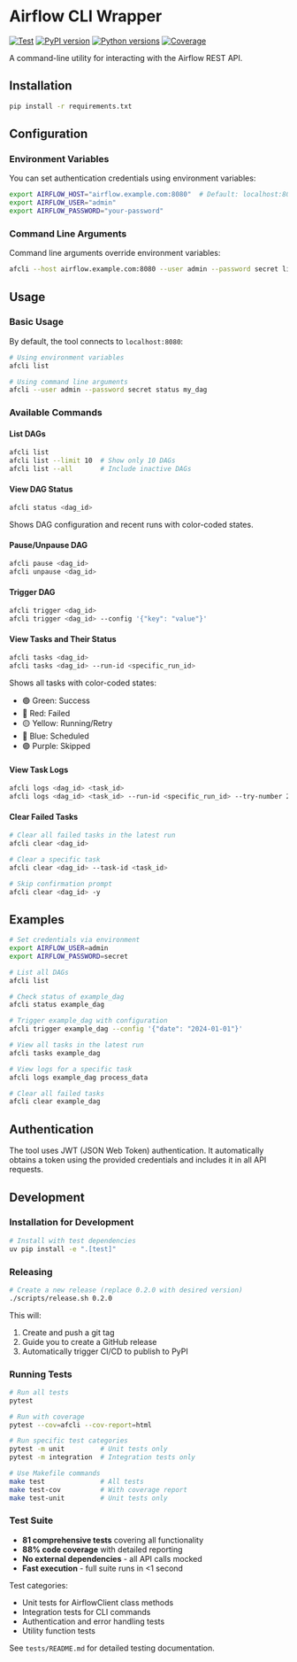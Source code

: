 # Airflow CLI Wrapper

[![Test](https://github.com/ouachitalabs/af/actions/workflows/test.yml/badge.svg)](https://github.com/ouachitalabs/af/actions/workflows/test.yml)
[![PyPI version](https://badge.fury.io/py/afcli.svg)](https://badge.fury.io/py/afcli)
[![Python versions](https://img.shields.io/pypi/pyversions/afcli.svg)](https://pypi.org/project/afcli/)
[![Coverage](https://img.shields.io/badge/coverage-88%25-brightgreen)](https://github.com/ouachitalabs/af)

A command-line utility for interacting with the Airflow REST API.

## Installation

```bash
pip install -r requirements.txt
```

## Configuration

### Environment Variables

You can set authentication credentials using environment variables:

```bash
export AIRFLOW_HOST="airflow.example.com:8080"  # Default: localhost:8080
export AIRFLOW_USER="admin"
export AIRFLOW_PASSWORD="your-password"
```

### Command Line Arguments

Command line arguments override environment variables:

```bash
afcli --host airflow.example.com:8080 --user admin --password secret list
```

## Usage

### Basic Usage

By default, the tool connects to `localhost:8080`:

```bash
# Using environment variables
afcli list

# Using command line arguments
afcli --user admin --password secret status my_dag
```

### Available Commands

#### List DAGs
```bash
afcli list
afcli list --limit 10  # Show only 10 DAGs
afcli list --all       # Include inactive DAGs
```

#### View DAG Status
```bash
afcli status <dag_id>
```
Shows DAG configuration and recent runs with color-coded states.

#### Pause/Unpause DAG
```bash
afcli pause <dag_id>
afcli unpause <dag_id>
```

#### Trigger DAG
```bash
afcli trigger <dag_id>
afcli trigger <dag_id> --config '{"key": "value"}'
```

#### View Tasks and Their Status
```bash
afcli tasks <dag_id>
afcli tasks <dag_id> --run-id <specific_run_id>
```
Shows all tasks with color-coded states:
- 🟢 Green: Success
- 🔴 Red: Failed
- 🟡 Yellow: Running/Retry
- 🔵 Blue: Scheduled
- 🟣 Purple: Skipped

#### View Task Logs
```bash
afcli logs <dag_id> <task_id>
afcli logs <dag_id> <task_id> --run-id <specific_run_id> --try-number 2
```

#### Clear Failed Tasks
```bash
# Clear all failed tasks in the latest run
afcli clear <dag_id>

# Clear a specific task
afcli clear <dag_id> --task-id <task_id>

# Skip confirmation prompt
afcli clear <dag_id> -y
```

## Examples

```bash
# Set credentials via environment
export AIRFLOW_USER=admin
export AIRFLOW_PASSWORD=secret

# List all DAGs
afcli list

# Check status of example_dag
afcli status example_dag

# Trigger example_dag with configuration
afcli trigger example_dag --config '{"date": "2024-01-01"}'

# View all tasks in the latest run
afcli tasks example_dag

# View logs for a specific task
afcli logs example_dag process_data

# Clear all failed tasks
afcli clear example_dag
```

## Authentication

The tool uses JWT (JSON Web Token) authentication. It automatically obtains a token using the provided credentials and includes it in all API requests.

## Development

### Installation for Development

```bash
# Install with test dependencies
uv pip install -e ".[test]"
```

### Releasing

```bash
# Create a new release (replace 0.2.0 with desired version)
./scripts/release.sh 0.2.0
```

This will:
1. Create and push a git tag
2. Guide you to create a GitHub release
3. Automatically trigger CI/CD to publish to PyPI

### Running Tests

```bash
# Run all tests
pytest

# Run with coverage
pytest --cov=afcli --cov-report=html

# Run specific test categories
pytest -m unit         # Unit tests only
pytest -m integration  # Integration tests only

# Use Makefile commands
make test              # All tests
make test-cov          # With coverage report
make test-unit         # Unit tests only
```

### Test Suite

- **81 comprehensive tests** covering all functionality
- **88% code coverage** with detailed reporting
- **No external dependencies** - all API calls mocked
- **Fast execution** - full suite runs in <1 second

Test categories:
- Unit tests for AirflowClient class methods
- Integration tests for CLI commands
- Authentication and error handling tests
- Utility function tests

See `tests/README.md` for detailed testing documentation.
